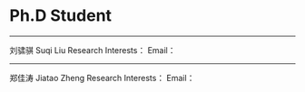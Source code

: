 # Ph.D Student
- - -
刘骕骐 Suqi Liu
Research Interests：
Email：

- - -
郑佳涛 Jiatao Zheng
Research Interests：
Email：
